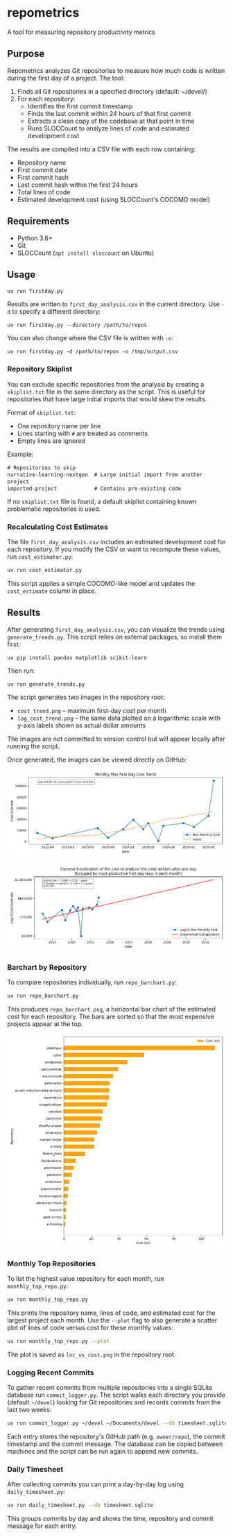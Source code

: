 # repometrics
A tool for measuring repository productivity metrics

## Purpose

Repometrics analyzes Git repositories to measure how much code is written during the first day of a project. The tool:

1. Finds all Git repositories in a specified directory (default: ~/devel/)
2. For each repository:
   - Identifies the first commit timestamp
   - Finds the last commit within 24 hours of that first commit
   - Extracts a clean copy of the codebase at that point in time
   - Runs SLOCCount to analyze lines of code and estimated development cost

The results are compiled into a CSV file with each row containing:
- Repository name
- First commit date
- First commit hash
- Last commit hash within the first 24 hours
- Total lines of code
- Estimated development cost (using SLOCCount's COCOMO model)

## Requirements

- Python 3.6+
- Git
- SLOCCount (`apt install sloccount` on Ubuntu)

## Usage

```
uv run firstday.py
```

Results are written to `first_day_analysis.csv` in the current directory. Use `-d` to specify a different directory:

```
uv run firstday.py --directory /path/to/repos
```

You can also change where the CSV file is written with `-o`:

```
uv run firstday.py -d /path/to/repos -o /tmp/output.csv
```

### Repository Skiplist

You can exclude specific repositories from the analysis by creating a `skiplist.txt` file in the same directory as the script. This is useful for repositories that have large initial imports that would skew the results.

Format of `skiplist.txt`:
- One repository name per line
- Lines starting with `#` are treated as comments
- Empty lines are ignored

Example:
```
# Repositories to skip
narrative-learning-nextgen  # Large initial import from another project
imported-project            # Contains pre-existing code
```

If no `skiplist.txt` file is found, a default skiplist containing known problematic repositories is used.

### Recalculating Cost Estimates

The file `first_day_analysis.csv` includes an estimated development cost for
each repository. If you modify the CSV or want to recompute these values, run
`cost_estimator.py`:

```bash
uv run cost_estimator.py
```

This script applies a simple COCOMO-like model and updates the
`cost_estimate` column in place.

## Results

After generating `first_day_analysis.csv`, you can visualize the trends using `generate_trends.py`.
This script relies on external packages, so install them first:

```
uv pip install pandas matplotlib scikit-learn
```

Then run:

```
uv run generate_trends.py
```

The script generates two images in the repository root:

- `cost_trend.png` – maximum first-day cost per month
- `log_cost_trend.png` – the same data plotted on a logarithmic scale with
  y-axis labels shown as actual dollar amounts

The images are not committed to version control but will appear locally after running the script.

Once generated, the images can be viewed directly on GitHub:

![Cost Estimate Trend](cost_trend.png)

![Log Cost Trend](log_cost_trend.png)

### Barchart by Repository

To compare repositories individually, run `repo_barchart.py`:

```bash
uv run repo_barchart.py
```

This produces `repo_barchart.png`, a horizontal bar chart of the estimated
cost for each repository. The bars are sorted so that the most expensive
projects appear at the top.

![Repository Barchart](repo_barchart.png)

### Monthly Top Repositories

To list the highest value repository for each month, run `monthly_top_repo.py`:

```bash
uv run monthly_top_repo.py
```

This prints the repository name, lines of code, and estimated cost for the
largest project each month. Use the `--plot` flag to also generate a scatter
plot of lines of code versus cost for these monthly values:

```bash
uv run monthly_top_repo.py --plot
```

The plot is saved as `loc_vs_cost.png` in the repository root.

### Logging Recent Commits

To gather recent commits from multiple repositories into a single SQLite database run `commit_logger.py`.
The script walks each directory you provide (default `~/devel`) looking for Git repositories and records
commits from the last two weeks:

```bash
uv run commit_logger.py ~/devel ~/Documents/devel --db timesheet.sqlite
```

Each entry stores the repository's GitHub path (e.g. `owner/repo`), the commit timestamp and the commit message. The database can be
copied between machines and the script can be run again to append new commits.

### Daily Timesheet

After collecting commits you can print a day-by-day log using `daily_timesheet.py`:

```bash
uv run daily_timesheet.py --db timesheet.sqlite
```

This groups commits by day and shows the time, repository and commit message for each entry.
